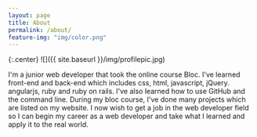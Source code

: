 ```yaml
---
layout: page
title: About
permalink: /about/
feature-img: "img/color.png"
---
```


{:.center}
![]({{ site.baseurl }}/img/profilepic.jpg)

I'm a junior web developer that took the online course Bloc. I've learned front-end and back-end which includes css, html, javascript, jQuery. angularjs, ruby and ruby on rails. I've also learned how to use GitHub and the command line. During my bloc course, I've done many projects which are listed on my website. I now wish to get a job in the web developer field so I can begin my career as a web developer and take what I learned and apply it to the real world.
